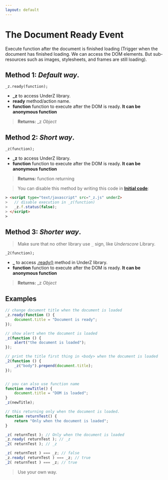 ```yaml
---
layout: default
---
```

# The Document Ready Event
Execute function after the document is finished loading (Trigger when the document has finished loading. We can access the DOM elements. But sub-resources such as images, stylesheets, and frames are still loading).



## Method 1: _Default way_.

`_z.ready(function);`
* **_z** to access UnderZ library.
* **ready** method/action name.
* **function** function to execute after the DOM is ready. **It can be anonymous function**

> **Returns:** _z _Object_

## Method 2: _Short way_.

`_z(function);`
* **_z** to access UnderZ library.
* **function** function to execute after the DOM is ready. **It can be anonymous function**

> **Returns:** function returning

> You can disable this method by writing this code in [**Initial code**](https://github.com/hlaCk/UnderZ/wiki#how-to-initiate-the-code-when-the-library-starts):
> 
```html
> <script type="text/javascript" src="_z.js" underZ>
> 	// disable execution in _z(function)
> 	_z.f.status(false);
> </script>
> 
```


## Method 3: _Shorter way_.
> Make sure that no other library use `_` sign, like _Underscore_ Library.

`_2(function);`
* **_** to access [.ready()](https://github.com/hlaCk/UnderZ/wiki/.ready()#method-1-default-way) method in UnderZ library.
* **function** function to execute after the DOM is ready. **It can be anonymous function**

> **Returns:** _z _Object_

## Examples

```js
// change document title when the document is loaded
_z.ready(function () {
	document.title = "Document is ready";
});

// show alert when the document is loaded
_z(function () {
	alert("the document is loaded");
});

// print the title first thing in <body> when the document is loaded
_2(function () {
	_z("body").prepend(document.title);
});


// you can also use function name
function newTitle() {
	document.title = "DOM is loaded";
}
_z(newTitle);

// this returning only when the document is loaded.
function returnTest() {
	return "Only when the document is loaded";
}

_z( returnTest ); // Only when the document is loaded
_z.ready( returnTest ); // _z
_2( returnTest ); // _z

_z( returnTest ) === _z; // false
_z.ready( returnTest ) === _z; // true
_2( returnTest ) === _z; // true

```
> Use your own way.